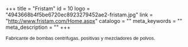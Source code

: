 +++
title = "Fristam"
id = 10
logo = "4943668b4f5be6720ec8923279452ae2-fristam.jpg"
link = "http://www.fristam.com/Home.aspx"
catalogo = ""
meta_keywords = ""
meta_description = ""
+++
<p><span style="font-size: 13px; font-family: arial,sans,sans-serif;" data-sheets-value="[null,2,&quot;Fabricnate de bombas centrifugas, positivas y mezcaldores de polvos.&quot;]" data-sheets-userformat="[null,null,513,[null,0],null,null,null,null,null,null,null,null,0]">Fabricante de bombas centrifugas, positivas y mezcladores de polvos.</span></p>
